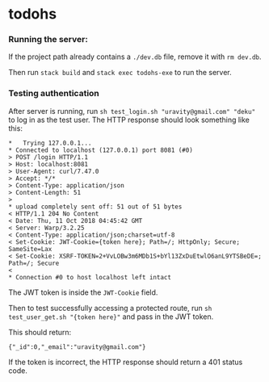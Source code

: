# todohs

### Running the server:

If the project path already contains a `./dev.db` file, remove it with `rm dev.db`.

Then run `stack build` and `stack exec todohs-exe` to run the server.

### Testing authentication

After server is running, run `sh test_login.sh "uravity@gmail.com" "deku"` to log in as the test user.
The HTTP response should look something like this:

```
*   Trying 127.0.0.1...
* Connected to localhost (127.0.0.1) port 8081 (#0)
> POST /login HTTP/1.1
> Host: localhost:8081
> User-Agent: curl/7.47.0
> Accept: */*
> Content-Type: application/json
> Content-Length: 51
>
* upload completely sent off: 51 out of 51 bytes
< HTTP/1.1 204 No Content
< Date: Thu, 11 Oct 2018 04:45:42 GMT
< Server: Warp/3.2.25
< Content-Type: application/json;charset=utf-8
< Set-Cookie: JWT-Cookie={token here}; Path=/; HttpOnly; Secure; SameSite=Lax
< Set-Cookie: XSRF-TOKEN=2+VvLOBw3m6MDb1S+bYl13ZxDuEtwlO6anL9YTSBeDE=; Path=/; Secure
<
* Connection #0 to host localhost left intact
```

The JWT token is inside the `JWT-Cookie` field.

Then to test successfully accessing a protected route, run `sh test_user_get.sh "{token here}"` and pass in the JWT token.

This should return:
```
{"_id":0,"_email":"uravity@gmail.com"}
```

If the token is incorrect, the HTTP response should return a 401 status code.

